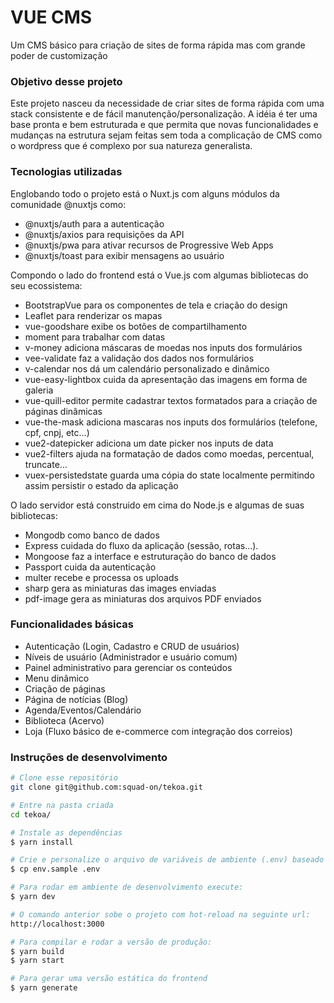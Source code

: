 # VUE CMS

Um CMS básico para criação de sites de forma rápida mas com grande poder de customização

### Objetivo desse projeto

Este projeto nasceu da necessidade de criar sites de forma rápida com uma stack consistente e de fácil manutenção/personalização. A idéia é ter uma base pronta e bem estruturada e que permita que novas funcionalidades e mudanças na estrutura sejam feitas sem toda a complicação de CMS como o wordpress que é complexo por sua natureza generalista.

### Tecnologias utilizadas

Englobando todo o projeto está o Nuxt.js com alguns módulos da comunidade @nuxtjs como: 
- @nuxtjs/auth para a autenticação
- @nuxtjs/axios para requisições da API
- @nuxtjs/pwa para ativar recursos de Progressive Web Apps
- @nuxtjs/toast para exibir mensagens ao usuário
 
Compondo o lado do frontend está o Vue.js com algumas bibliotecas do seu ecossistema:
- BootstrapVue para os componentes de tela e criação do design
- Leaflet para renderizar os mapas
- vue-goodshare exibe os botões de compartilhamento
- moment para trabalhar com datas
- v-money adiciona máscaras de moedas nos inputs dos formulários
- vee-validate faz a validação dos dados nos formulários
- v-calendar nos dá um calendário personalizado e dinâmico
- vue-easy-lightbox cuida da apresentação das imagens em forma de galeria
- vue-quill-editor permite cadastrar textos formatados para a criação de páginas dinâmicas
- vue-the-mask adiciona mascaras nos inputs dos formulários (telefone, cpf, cnpj, etc...)
- vue2-datepicker adiciona um date picker nos inputs de data
- vue2-filters ajuda na formatação de dados como moedas, percentual, truncate...
- vuex-persistedstate guarda uma cópia do state localmente permitindo assim persistir o estado da aplicação

O lado servidor está construido em cima do Node.js e algumas de suas bibliotecas:
- Mongodb como banco de dados
- Express cuidada do fluxo da aplicação (sessão, rotas...).
- Mongoose faz a interface e estruturação do banco de dados
- Passport cuida da autenticação
- multer recebe e processa os uploads
- sharp gera as miniaturas das images enviadas
- pdf-image gera as miniaturas dos arquivos PDF enviados

### Funcionalidades básicas

- Autenticação (Login, Cadastro e CRUD de usuários)
- Níveis de usuário (Administrador e usuário comum)
- Painel administrativo para gerenciar os conteúdos
- Menu dinâmico
- Criação de páginas
- Página de notícias (Blog)
- Agenda/Eventos/Calendário 
- Biblioteca (Acervo)
- Loja (Fluxo básico de e-commerce com integração dos correios)

### Instruções de desenvolvimento

```bash
# Clone esse repositório
git clone git@github.com:squad-on/tekoa.git

# Entre na pasta criada
cd tekoa/

# Instale as dependências
$ yarn install

# Crie e personalize o arquivo de variáveis de ambiente (.env) baseado no arquivo de exemplo que está na raiz do projeto (env.sample)
$ cp env.sample .env

# Para rodar em ambiente de desenvolvimento execute:
$ yarn dev

# O comando anterior sobe o projeto com hot-reload na seguinte url:
http://localhost:3000

# Para compilar e rodar a versão de produção:
$ yarn build
$ yarn start

# Para gerar uma versão estática do frontend
$ yarn generate

```

